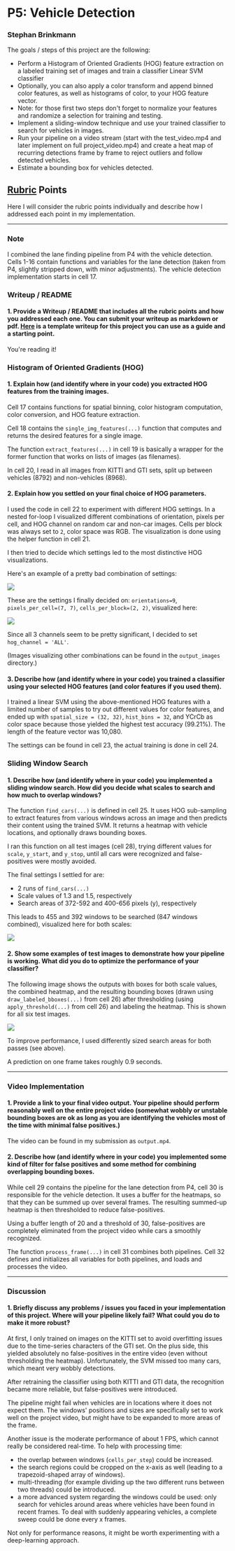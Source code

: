 # P5: Vehicle Detection
### Stephan Brinkmann

The goals / steps of this project are the following:

* Perform a Histogram of Oriented Gradients (HOG) feature extraction on a labeled training set of images and train a classifier Linear SVM classifier
* Optionally, you can also apply a color transform and append binned color features, as well as histograms of color, to your HOG feature vector.
* Note: for those first two steps don't forget to normalize your features and randomize a selection for training and testing.
* Implement a sliding-window technique and use your trained classifier to search for vehicles in images.
* Run your pipeline on a video stream (start with the test_video.mp4 and later implement on full project_video.mp4) and create a heat map of recurring detections frame by frame to reject outliers and follow detected vehicles.
* Estimate a bounding box for vehicles detected.

[//]: # (Image References)
[hog_good]: ./output_images/hog_good.jpg
[hog_bad]: ./output_images/hog_bad.jpg
[windows]: ./output_images/windows.jpg
[heatmaps]: ./output_images/heatmaps.jpg

## [Rubric](https://review.udacity.com/#!/rubrics/513/view) Points
Here I will consider the rubric points individually and describe how I addressed each point in my implementation.  

---

### Note

I combined the lane finding pipeline from P4 with the vehicle detection. Cells 1-16 contain functions and variables for the lane detection (taken from P4, slightly stripped down, with minor adjustments). The vehicle detection implementation starts in cell 17.

### Writeup / README

#### 1. Provide a Writeup / README that includes all the rubric points and how you addressed each one.  You can submit your writeup as markdown or pdf.  [Here](https://github.com/udacity/CarND-Vehicle-Detection/blob/master/writeup_template.md) is a template writeup for this project you can use as a guide and a starting point.  

You're reading it!

### Histogram of Oriented Gradients (HOG)

#### 1. Explain how (and identify where in your code) you extracted HOG features from the training images.

Cell 17 contains functions for spatial binning, color histogram computation, color conversion, and HOG feature extraction.

Cell 18 contains the `single_img_features(...)` function that computes and returns the desired features for a single image.

The function `extract_features(...)` in cell 19 is basically a wrapper for the former function that works on lists of images (as filenames).

In cell 20, I read in all images from KITTI and GTI sets, split up between vehicles (8792) and non-vehicles (8968).

#### 2. Explain how you settled on your final choice of HOG parameters.

I used the code in cell 22 to experiment with different HOG settings. In a nested for-loop I visualized different combinations of orientation, pixels per cell, and HOG channel on random car and non-car images. Cells per block was always set to `2`, color space was RGB. The visualization is done using the helper function in cell 21.

I then tried to decide which settings led to the most distinctive HOG visualizations.

Here's an example of a pretty bad combination of settings:

![][hog_bad]

These are the settings I finally decided on:
`orientations=9`, `pixels_per_cell=(7, 7)`, `cells_per_block=(2, 2)`, visualized here:

![][hog_good]

Since all 3 channels seem to be pretty significant, I decided to set `hog_channel = 'ALL'`.

(Images visualizing other combinations can be found in the `output_images` directory.)


#### 3. Describe how (and identify where in your code) you trained a classifier using your selected HOG features (and color features if you used them).

I trained a linear SVM using the above-mentioned HOG features with a limited number of samples to try out different values for color features, and ended up with `spatial_size = (32, 32)`, `hist_bins = 32`, and YCrCb as color space because those yielded the highest test accuracy (99.21%). The length of the feature vector was 10,080.

The settings can be found in cell 23, the actual training is done in cell 24.

### Sliding Window Search

#### 1. Describe how (and identify where in your code) you implemented a sliding window search.  How did you decide what scales to search and how much to overlap windows?

The function `find_cars(...)` is defined in cell 25. It uses HOG sub-sampling to extract features from various windows across an image and then predicts their content using the trained SVM. It returns a heatmap with vehicle locations, and optionally draws bounding boxes.

I ran this function on all test images (cell 28), trying different values for `scale`, `y_start`, and `y_stop`, until all cars were recognized and false-positives were mostly avoided.

The final settings I settled for are:

* 2 runs of `find_cars(...)`
* Scale values of 1.3 and 1.5, respectively
* Search areas of 372-592 and 400-656 pixels (y), respectively

This leads to 455 and 392 windows to be searched (847 windows combined), visualized here for both scales:

![][windows]

#### 2. Show some examples of test images to demonstrate how your pipeline is working.  What did you do to optimize the performance of your classifier?

The following image shows the outputs with boxes for both scale values, the combined heatmap, and the resulting bounding boxes (drawn using `draw_labeled_bboxes(...)` from cell 26) after thresholding (using `apply_threshold(...)` from cell 26) and labeling the heatmap. This is shown for all six test images.

![][heatmaps]

To improve performance, I used differently sized search areas for both passes (see above).

A prediction on one frame takes roughly 0.9 seconds.

---

### Video Implementation

#### 1. Provide a link to your final video output.  Your pipeline should perform reasonably well on the entire project video (somewhat wobbly or unstable bounding boxes are ok as long as you are identifying the vehicles most of the time with minimal false positives.)

The video can be found in my submission as `output.mp4`.

#### 2. Describe how (and identify where in your code) you implemented some kind of filter for false positives and some method for combining overlapping bounding boxes.

While cell 29 contains the pipeline for the lane detection from P4, cell 30 is responsible for the vehicle detection. It uses a buffer for the heatmaps, so that they can be summed up over several frames. The resulting summed-up heatmap is then thresholded to reduce false-positives.

Using a buffer length of 20 and a threshold of 30, false-positives are completely eliminated from the project video while cars a smoothly recognized.

The function `process_frame(...)` in cell 31 combines both pipelines. Cell 32 defines and initializes all variables for both pipelines, and loads and processes the video.

---

### Discussion

#### 1. Briefly discuss any problems / issues you faced in your implementation of this project.  Where will your pipeline likely fail?  What could you do to make it more robust?

At first, I only trained on images on the KITTI set to avoid overfitting issues due to the time-series characters of the GTI set. On the plus side, this yielded absolutely no false-positives in the entire video (even without thresholding the heatmap). Unfortunately, the SVM missed too many cars, which meant very wobbly detections.

After retraining the classifier using both KITTI and GTI data, the recognition became more reliable, but false-positives were introduced.

The pipeline might fail when vehicles are in locations where it does not expect them. The windows' positions and sizes are specifically set to work well on the project video, but might have to be expanded to more areas of the frame.

Another issue is the moderate performance of about 1 FPS, which cannot really be considered real-time. To help with processing time:

* the overlap between windows (`cells_per_step`) could be increased.
* the search regions could be cropped on the x-axis as well (leading to a trapezoid-shaped array of windows).
* multi-threading (for example dividing up the two different runs between two threads) could be introduced.
* a more advanced system regarding the windows could be used: only search for vehicles around areas where vehicles have been found in recent frames. To deal with suddenly appearing vehicles, a complete sweep could be done every x frames.

Not only for performance reasons, it might be worth experimenting with a deep-learning approach.
